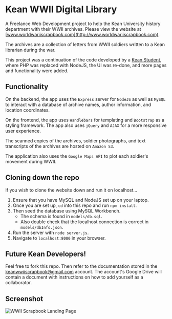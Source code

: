 # Kean WWII Digital Library

A Freelance Web Development project to help the Kean University history department with their WWII archives.
Please view the website at [www.worldwariiscrapbook.com](http://www.worldwariiscrapbook.com).

The archives are a collection of letters from WWII soldiers written to a Kean librarian during the war.

This project was a continuation of the code developed by a [Kean Student](https://github.com/joseph-galindo/digital-library-kean), where PHP was replaced with NodeJS, the UI was re-done, and more pages and functionality were added.

## Functionality

On the backend, the app uses the `Express` server for `NodeJS` as well as `MySQL` to interact with a database of archive names, author information, and location coordinates.

On the frontend, the app uses `Handlebars` for templating and `Bootstrap` as a styling framework. The app also uses `jQuery` and `AJAX` for a more responsive user experience.

The scanned copies of the archives, soldier photographs, and text transcripts of the archives are hosted on `Amazon S3`.

The application also uses the `Google Maps API` to plot each soldier's movement during WWII.

## Cloning down the repo

If you wish to clone the website down and run it on localhost...

1. Ensure that you have MySQL and NodeJS set up on your laptop.
2. Once you are set up, `cd` into this repo and run `npm install`.
3. Then seed the database using MySQL Workbench.
   - The schema is found in `models/db.sql`.
   - Also double check that the localhost connection is correct in `models/dbInfo.json`.
4. Run the server with `node server.js`.
5. Navigate to `localhost:8080` in your browser.

## Future Kean Developers!

Feel free to fork this repo.
Then refer to the documentation stored in the keanwwiiscrapbook@gmail.com account.
The account's Google Drive will contain a document with instructions on how to add yourself as a collaborator.

## Screenshot

![WWII Scrapbook Landing Page](/screenshots/homepage.png)

